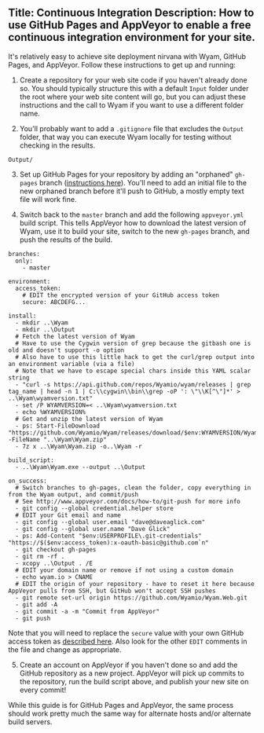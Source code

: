 Title: Continuous Integration
Description: How to use GitHub Pages and AppVeyor to enable a free continuous integration environment for your site.
---
It's relatively easy to achieve site deployment nirvana with Wyam, GitHub Pages, and AppVeyor. Follow these instructions to get up and running:

1. Create a repository for your web site code if you haven't already done so. You should typically structure this with a default `Input` folder under the root where your web site content will go, but you can adjust these instructions and the call to Wyam if you want to use a different folder name.

2. You'll probably want to add a `.gitignore` file that excludes the `Output` folder, that way you can execute Wyam locally for testing without checking in the results.

```
Output/
```

3. Set up GitHub Pages for your repository by adding an "orphaned" `gh-pages` branch ([instructions here](https://help.github.com/articles/creating-project-pages-manually/)). You'll need to add an initial file to the new orphaned branch before it'll push to GitHub, a mostly empty text file will work fine.

4. Switch back to the `master` branch and add the following `appveyor.yml` build script. This tells AppVeyor how to download the latest version of Wyam, use it to build your site, switch to the new `gh-pages` branch, and push the results of the build.

```
branches:
  only:
    - master
    
environment:
  access_token:
    # EDIT the encrypted version of your GitHub access token
    secure: ABCDEFG...

install:
  - mkdir ..\Wyam
  - mkdir ..\Output
  # Fetch the latest version of Wyam 
  # Have to use the Cygwin version of grep because the gitbash one is old and doesn't support -o option
  # Also have to use this little hack to get the curl/grep output into an environment variable (via a file) 
  # Note that we have to escape special chars inside this YAML scalar string
  - "curl -s https://api.github.com/repos/Wyamio/wyam/releases | grep tag_name | head -n 1 | C:\\cygwin\\bin\\grep -oP ': \"\\K[^\"]*' > ..\Wyam\wyamversion.txt"
  - set /P WYAMVERSION=< ..\Wyam\wyamversion.txt
  - echo %WYAMVERSION%
  # Get and unzip the latest version of Wyam
  - ps: Start-FileDownload "https://github.com/Wyamio/Wyam/releases/download/$env:WYAMVERSION/Wyam.zip" -FileName "..\Wyam\Wyam.zip"
  - 7z x ..\Wyam\Wyam.zip -o..\Wyam -r

build_script:
  - ..\Wyam\Wyam.exe --output ..\Output

on_success:
  # Switch branches to gh-pages, clean the folder, copy everything in from the Wyam output, and commit/push
  # See http://www.appveyor.com/docs/how-to/git-push for more info
  - git config --global credential.helper store
  # EDIT your Git email and name
  - git config --global user.email "dave@daveaglick.com"
  - git config --global user.name "Dave Glick"
  - ps: Add-Content "$env:USERPROFILE\.git-credentials" "https://$($env:access_token):x-oauth-basic@github.com`n"
  - git checkout gh-pages
  - git rm -rf .
  - xcopy ..\Output . /E
  # EDIT your domain name or remove if not using a custom domain
  - echo wyam.io > CNAME
  # EDIT the origin of your repository - have to reset it here because AppVeyor pulls from SSH, but GitHub won't accept SSH pushes
  - git remote set-url origin https://github.com/Wyamio/Wyam.Web.git
  - git add -A
  - git commit -a -m "Commit from AppVeyor"
  - git push

```

Note that you will need to replace the `secure` value with your own GitHub access token as [described here](http://www.appveyor.com/docs/how-to/git-push). Also look for the other `EDIT` comments in the file and change as appropriate.

5. Create an account on AppVeyor if you haven't done so and add the GitHub repository as a new project. AppVeyor will pick up commits to the repository, run the build script above, and publish your new site on every commit!

While this guide is for GitHub Pages and AppVeyor, the same process should work pretty much the same way for alternate hosts and/or alternate build servers.

